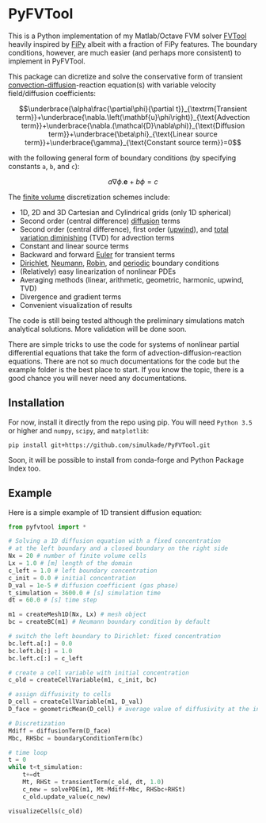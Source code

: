 # PyFVTool
This is a Python implementation of my Matlab/Octave FVM solver [FVTool](http://github.com/simulkade/FVTool) heavily inspired by [FiPy](http://www.ctcms.nist.gov/fipy/) albeit with a fraction of FiPy features. The boundary conditions, however, are much easier (and perhaps more consistent) to implement in PyFVTool.   

This package can dicretize and solve the conservative form of transient [convection-diffusion](https://en.wikipedia.org/wiki/Convection%E2%80%93diffusion_equation)-reaction equation(s) with variable velocity field/diffusion coefficients:  

```math
\underbrace{\alpha\frac{\partial\phi}{\partial t}}_{\textrm{Transient term}}+\underbrace{\nabla.\left(\mathbf{u}\phi\right)}_{\text{Advection term}}+\underbrace{\nabla.(\mathcal{D}\nabla\phi)}_{\text{Diffusion term}}+\underbrace{\beta\phi}_{\text{Linear source term}}+\underbrace{\gamma}_{\text{Constant source term}}=0
```
with the following general form of boundary conditions (by specifying constants `a`, `b`, and `c`):

```math
a\nabla\phi.\mathbf{e}+b\phi=c
```

The [finite volume](https://en.wikipedia.org/wiki/Finite_volume_method) discretization schemes include:  
  * 1D, 2D and 3D Cartesian and Cylindrical grids (only 1D spherical)
  * Second order (central difference) [diffusion](https://en.wikipedia.org/wiki/Diffusion_equation) terms
  * Second order (central difference), first order ([upwind](https://en.wikipedia.org/wiki/Upwind_scheme)), and [total variation diminishing](https://en.wikipedia.org/wiki/Total_variation_diminishing) (TVD) for advection terms
  * Constant and linear source terms
  * Backward and forward [Euler](https://en.wikipedia.org/wiki/Euler_method) for transient terms
  * [Dirichlet](https://en.wikipedia.org/wiki/Dirichlet_boundary_condition), [Neumann](https://en.wikipedia.org/wiki/Neumann_boundary_condition), [Robin](https://en.wikipedia.org/wiki/Robin_boundary_condition), and [periodic](https://en.wikipedia.org/wiki/Periodic_boundary_conditions) boundary conditions
  * (Relatively) easy linearization of nonlinear PDEs
  * Averaging methods (linear, arithmetic, geometric, harmonic, upwind, TVD)
  * Divergence and gradient terms
  * Convenient visualization of results

The code is still being tested although the preliminary simulations match analytical solutions. More validation will be done soon.  

There are simple tricks to use the code for systems of nonlinear partial differential equations that take the form of advection-diffusion-reaction equations. There are not so much documentations for the code but the example folder is the best place to start. If you know the topic, there is a good chance you will never need any documentations.  

## Installation
For now, install it directly from the repo using pip. You will need `Python 3.5` or higher and `numpy`, `scipy`, and `matplotlib`:  

```
pip install git+https://github.com/simulkade/PyFVTool.git
```

Soon, it will be possible to install from conda-forge and Python Package Index too.

## Example
Here is a simple example of 1D transient diffusion equation:

```python
from pyfvtool import *

# Solving a 1D diffusion equation with a fixed concentration 
# at the left boundary and a closed boundary on the right side
Nx = 20 # number of finite volume cells
Lx = 1.0 # [m] length of the domain 
c_left = 1.0 # left boundary concentration
c_init = 0.0 # initial concentration
D_val = 1e-5 # diffusion coefficient (gas phase)
t_simulation = 3600.0 # [s] simulation time
dt = 60.0 # [s] time step

m1 = createMesh1D(Nx, Lx) # mesh object
bc = createBC(m1) # Neumann boundary condition by default

# switch the left boundary to Dirichlet: fixed concentration
bc.left.a[:] = 0.0
bc.left.b[:] = 1.0
bc.left.c[:] = c_left

# create a cell variable with initial concentration
c_old = createCellVariable(m1, c_init, bc)

# assign diffusivity to cells
D_cell = createCellVariable(m1, D_val)
D_face = geometricMean(D_cell) # average value of diffusivity at the interfaces between cells

# Discretization
Mdiff = diffusionTerm(D_face)
Mbc, RHSbc = boundaryConditionTerm(bc)

# time loop
t = 0
while t<t_simulation:
    t+=dt
    Mt, RHSt = transientTerm(c_old, dt, 1.0)
    c_new = solvePDE(m1, Mt-Mdiff+Mbc, RHSbc+RHSt)
    c_old.update_value(c_new)

visualizeCells(c_old)
```
